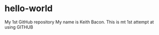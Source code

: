 # hello-world
 My 1st GitHub repository
My name is Keith Bacon. This is mt 1st attempt at using GITHUB
